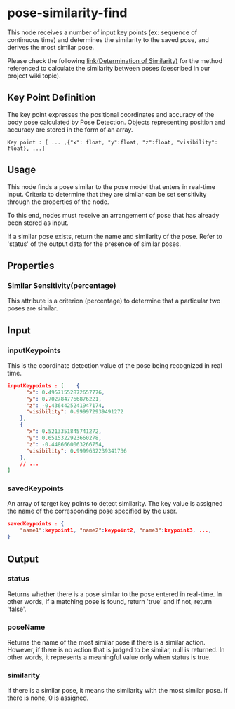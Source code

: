 # pose-similarity-find

This node receives a number of input key points (ex: sequence of continuous time) and determines the similarity to the saved pose, and derives the most similar pose.

Please check the following [link(Determination of Similarity)](https://github.com/5FNSaaS/node-red-contrib-motion-pose/wiki/Determination-of-similarity) for the method referenced to calculate the similarity between poses (described in our project wiki topic).

## Key Point Definition

The key point expresses the positional coordinates and accuracy of the body pose calculated by Pose Detection. Objects representing position and accuracy are stored in the form of an array.

```
Key point : [ ... ,{"x": float, "y":float, "z":float, "visibility": float}, ...]
```

## Usage

This node finds a pose similar to the pose model that enters in real-time input. Criteria to determine that they are similar can be set sensitivity through the properties of the node. 

To this end, nodes must receive an arrangement of pose that has already been stored as input. 

If a similar pose exists, return the name and similarity of the pose. Refer to 'status' of the output data for the presence of similar poses.

## Properties

### Similar Sensitivity(percentage)

This attribute is a criterion (percentage) to determine that a particular two poses are similar.

## Input

### inputKeypoints

This is the coordinate detection value of the pose being recognized in real time.

```json
inputKeypoints : [    {
      "x": 0.49571552872657776,
      "y": 0.7027847766876221,
      "z": -0.4364425241947174,
      "visibility": 0.999972939491272
    },
    {
      "x": 0.5213351845741272,
      "y": 0.6515322923660278,
      "z": -0.4486660063266754,
      "visibility": 0.9999632239341736
    },
    // ...
]
```

### savedKeypoints

An array of target key points to detect similarity. The key value is assigned the name of the corresponding pose specified by the user.

```json
savedKeypoints : {
	"name1":keypoint1, "name2":keypoint2, "name3":keypoint3, ..., 
}
```

## Output

### status

Returns whether there is a pose similar to the pose entered in real-time. In other words, if a matching pose is found, return 'true' and if not, return 'false'.

### poseName

Returns the name of the most similar pose if there is a similar action. However, if there is no action that is judged to be similar, null is returned. In other words, it represents a meaningful value only when status is true.

### similarity

If there is a similar pose, it means the similarity with the most similar pose. If there is none, 0 is assigned.